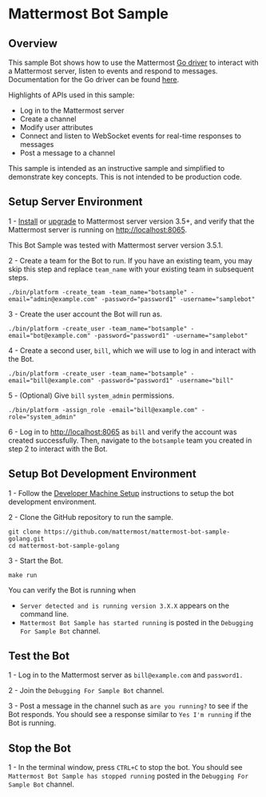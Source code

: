 # Mattermost Bot Sample

## Overview

This sample Bot shows how to use the Mattermost [Go driver](https://github.com/mattermost/platform/blob/master/model/client.go) to interact with a Mattermost server, listen to events and respond to messages. Documentation for the Go driver can be found [here](https://godoc.org/github.com/mattermost/platform/model#Client).

Highlights of APIs used in this sample:
 - Log in to the Mattermost server
 - Create a channel
 - Modify user attributes 
 - Connect and listen to WebSocket events for real-time responses to messages
 - Post a message to a channel

This sample is intended as an instructive sample and simplified to demonstrate key concepts. This is not intended to be production code. 

## Setup Server Environment

1 - [Install](http://docs.mattermost.com/install/requirements.html) or [upgrade](https://docs.mattermost.com/administration/upgrade.html) to Mattermost server version 3.5+, and verify that the Mattermost server is running on [http://localhost:8065](http://localhost:8065). 

This Bot Sample was tested with Mattermost server version 3.5.1.

2 - Create a team for the Bot to run. If you have an existing team, you may skip this step and replace `team_name` with your existing team in subsequent steps.
```
./bin/platform -create_team -team_name="botsample" -email="admin@example.com" -password="password1" -username="samplebot"
```
3 - Create the user account the Bot will run as.
```
./bin/platform -create_user -team_name="botsample" -email="bot@example.com" -password="password1" -username="samplebot"
```
4 - Create a second user, `bill`, which we will use to log in and interact with the Bot.
```
./bin/platform -create_user -team_name="botsample" -email="bill@example.com" -password="password1" -username="bill"
```
5 - (Optional) Give `bill` `system_admin` permissions.
```
./bin/platform -assign_role -email="bill@example.com" -role="system_admin"
```
6 - Log in to [http://localhost:8065](http://localhost:8065) as `bill` and verify the account was created successfully. Then, navigate to the `botsample` team you created in step 2 to interact with the Bot.

## Setup Bot Development Environment

1 - Follow the [Developer Machine Setup](http://docs.mattermost.com/developer/developer-setup.html) instructions to setup the bot development environment.

2 - Clone the GitHub repository to run the sample.
```
git clone https://github.com/mattermost/mattermost-bot-sample-golang.git
cd mattermost-bot-sample-golang
```
3 - Start the Bot.
```
make run
```
You can verify the Bot is running when 
  - `Server detected and is running version 3.X.X` appears on the command line.
  - `Mattermost Bot Sample has started running` is posted in the `Debugging For Sample Bot` channel.

## Test the Bot

1 - Log in to the Mattermost server as `bill@example.com` and `password1.`

2 - Join the `Debugging For Sample Bot` channel.

3 - Post a message in the channel such as `are you running?` to see if the Bot responds. You should see a response similar to `Yes I'm running` if the Bot is running.

## Stop the Bot

1 - In the terminal window, press `CTRL+C` to stop the bot. You should see `Mattermost Bot Sample has stopped running` posted in the `Debugging For Sample Bot` channel.

